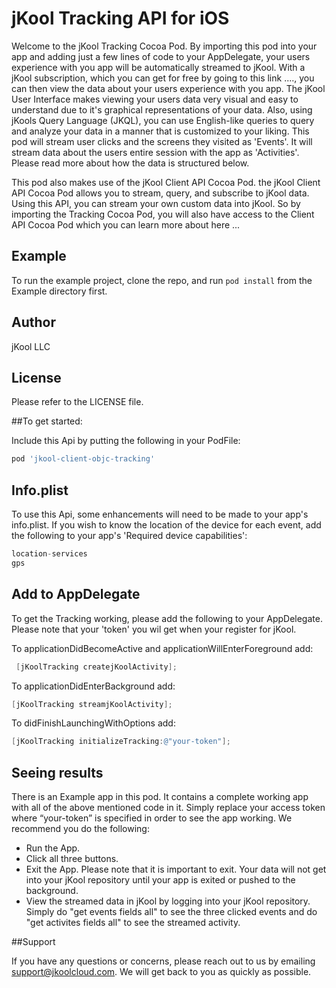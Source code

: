# jKool Tracking API for iOS

Welcome to the jKool Tracking Cocoa Pod. By importing this pod into your app and adding just a few lines of code to your AppDelegate, your users experience with you app will be automatically streamed to jKool. With a jKool subscription, which you can get for free by going to this link ...., you can then view the data about your users experience with you app. The jKool User Interface makes viewing your users data very visual and easy to understand due to it's graphical representations of your data. Also, using jKools Query Language (JKQL), you can use English-like queries to query and analyze your data in a manner that is customized to your liking. This pod will stream user clicks and the screens they visited as 'Events'. It will stream data about the users entire session with the app as 'Activities'. Please read more about how the data is structured below.

This pod also makes use of the jKool Client API Cocoa Pod. the jKool Client API Cocoa Pod allows you to stream, query, and subscribe to jKool data. Using this API, you can stream your own custom data into jKool. So by importing the Tracking Cocoa Pod, you will also have access to the Client API Cocoa Pod which you can learn more about here ... 

## Example

To run the example project, clone the repo, and run `pod install` from the Example directory first.

## Author

jKool LLC

## License

Please refer to the LICENSE file.

##To get started:

Include this Api by putting the following in your PodFile:
```ruby
pod 'jkool-client-objc-tracking'
```

## Info.plist 
To use this Api, some enhancements will need to be made to your app's info.plist.
If you wish to know the location of the device for each event, add the following to your app's 'Required device capabilities':
```objective-c
location-services
gps
```

## Add to AppDelegate
To get the Tracking working, please add the following to your AppDelegate. Please note that your 'token' you wil get when your register for jKool.

To applicationDidBecomeActive and applicationWillEnterForeground add:
```objective-c
 [jKoolTracking createjKoolActivity];
```

To applicationDidEnterBackground add:
```objective-c
[jKoolTracking streamjKoolActivity];
```

To didFinishLaunchingWithOptions add:
```objective-c
[jKoolTracking initializeTracking:@"your-token"];
```

## Seeing results

There is an Example app in this pod. It contains a complete working app with all of the above mentioned code in it. Simply replace your access token where “your-token” is specified in order to see the app working. We recommend you do the following:

* Run the App. 
* Click all three buttons. 
* Exit the App. Please note that it is important to exit. Your data will not get into your jKool repository until your app is exited or pushed to the background. 
* View the streamed data in jKool by logging into your jKool repository.  Simply do "get events fields all" to see the three clicked events and do "get activites fields all" to see the streamed activity. 

##Support

If you have any questions or concerns, please reach out to us by emailing support@jkoolcloud.com. We will get back to you as quickly as possible.



